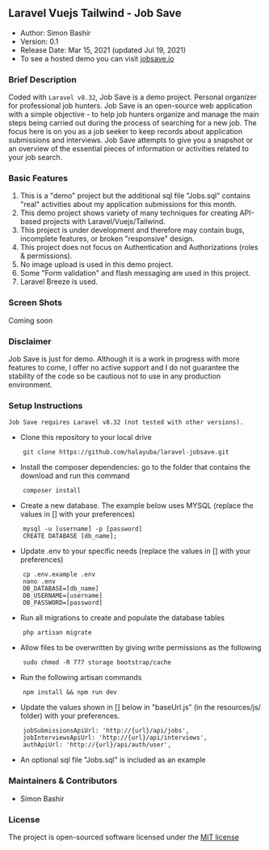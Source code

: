 ## Laravel Vuejs Tailwind - Job Save

- Author: Simon Bashir
- Version: 0.1
- Release Date: Mar 15, 2021 (updated Jul 19, 2021)
- To see a hosted demo you can visit [jobsave.io](http://www.jobsave.io)

### Brief Description
Coded with `Laravel v8.32`, Job Save is a demo project.
Personal organizer for professional job hunters. Job Save is an open-source web application with a simple objective - to help job hunters organize and manage the main steps being carried out during the process of searching for a new job. The focus here is on you as a job seeker to keep records about application submissions and interviews. Job Save attempts to give you a snapshot or an overview of the essential pieces of information or activities related to your job search.

### Basic Features
1. This is a "demo" project but the additional sql file "Jobs.sql" contains "real" activities about my application submissions for this month.
2. This demo project shows variety of many techniques for creating API-based projects with Laravel/Vuejs/Tailwind.
3. This project is under development and therefore may contain bugs, incomplete features, or broken "responsive" design.
4. This project does not focus on Authentication and Authorizations (roles & permissions).
5. No image upload is used in this demo project.
6. Some "Form validation" and flash messaging are used in this project.
7. Laravel Breeze is used.

### Screen Shots
Coming soon

### Disclaimer
Job Save is just for demo. Although it is a work in progress with more features to come, I offer no active support and I do not guarantee the stability of the code so be cautious not to use in any production environment.

### Setup Instructions
```
Job Save requires Laravel v8.32 (not tested with other versions).
```


* Clone this repository to your local drive
~~~
    git clone https://github.com/halayuba/laravel-jobsave.git
~~~
* Install the composer dependencies: go to the folder that contains the download and run this command
~~~
    composer install
~~~
* Create a new database. The example below uses MYSQL (replace the values in [] with your preferences)
~~~
    mysql -u [username] -p [password]
    CREATE DATABASE [db_name];
~~~
* Update .env to your specific needs (replace the values in [] with your preferences)
~~~
    cp .env.example .env
    nano .env
    DB_DATABASE=[db_name]
    DB_USERNAME=[username]
    DB_PASSWORD=[password]
~~~
* Run all migrations to create and populate the database tables
~~~
    php artisan migrate
~~~
* Allow files to be overwritten by giving write permissions as the following
~~~
    sudo chmod -R 777 storage bootstrap/cache
~~~
* Run the following artisan commands
~~~
    npm install && npm run dev
~~~
* Update the values shown in [] below in "baseUrl.js" (in the resources/js/ folder) with your preferences.
~~~
    jobSubmissionsApiUrl: 'http://{url}/api/jobs',
    jobInterviewsApiUrl: 'http://{url}/api/interviews',
    authApiUrl: 'http://{url}/api/auth/user',
~~~
* An optional sql file "Jobs.sql" is included as an example

### Maintainers & Contributors
- Simon Bashir

### License
The project is open-sourced software licensed under the [MIT license](http://opensource.org/licenses/MIT)
